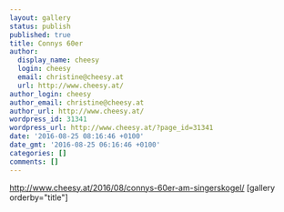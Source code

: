 ```yaml
---
layout: gallery
status: publish
published: true
title: Connys 60er
author:
  display_name: cheesy
  login: cheesy
  email: christine@cheesy.at
  url: http://www.cheesy.at/
author_login: cheesy
author_email: christine@cheesy.at
author_url: http://www.cheesy.at/
wordpress_id: 31341
wordpress_url: http://www.cheesy.at/?page_id=31341
date: '2016-08-25 08:16:46 +0100'
date_gmt: '2016-08-25 06:16:46 +0100'
categories: []
comments: []
---
```

http://www.cheesy.at/2016/08/connys-60er-am-singerskogel/
[gallery orderby="title"]

